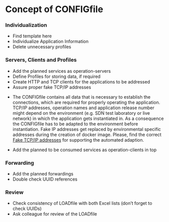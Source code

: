 # Concept of CONFIGfile

### Individualization
- Find template here 
- Individualize Application Information
- Delete unnecessary profiles
### Servers, Clients and Profiles
- Add the planned services as operation-servers
- Define Profiles for storing data, if required
- Create HTTP and TCP clients for the applications to be addressed
- Assure proper fake TCP/IP addresses 
* The CONFIGfile contains all data that is necessary to establish the connections, which are required for properly operating the application. TCP/IP addresses, operation names and application release number might depend on the environment (e.g. SDN test laboratory or live network) in which the application gets instantiated in. As a consequence the CONFIGfile has to be adapted to the environment before instantiation. Fake IP addresses get replaced by environmental specific addresses during the creation of docker image. Please, find the correct [Fake TCP/IP addresses](../../TestingApplications/Infrastructure/SdnLaboratory/FakeAddresses/IpAddresses.md) for supporting the automated adaption.  
- Add the planned to be consumed services as operation-clients in top
### Forwarding
- Add the planned forwardings
- Double check UUID references
### Review
- Check consistency of LOADfile with both Excel lists (don’t forget to check UUIDs)
- Ask colleague for review of the LOADfile
